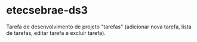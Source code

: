 # etecsebrae-ds3
Tarefa de desenvolvimento de projeto "tarefas" (adicionar nova tarefa, lista de tarefas, editar tarefa e excluir tarefa).
